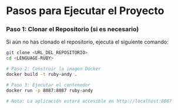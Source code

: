 # Pasos para Ejecutar el Proyecto

### Paso 1: Clonar el Repositorio (si es necesario)

Si aún no has clonado el repositorio, ejecuta el siguiente comando:

```bash
git clone <URL_DEL_REPOSITORIO>
cd <LENGUAGE-RUBY>

# Paso 2: Construir la imagen Docker
docker build -t ruby-andy .

# Paso 3: Ejecutar el contenedor
docker run -p 8087:8087 ruby-andy

# Nota: La aplicación estará accesible en http://localhost:8087